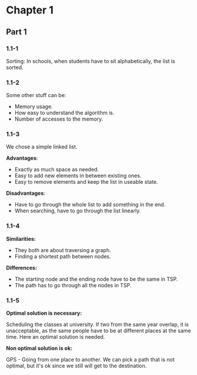 # Chapter 1 #

## Part 1 ##

### 1.1-1 ###

Sorting: In schools, when students have to sit alphabetically, the list is sorted.

### 1.1-2 ###

Some other stuff can be:

* Memory usage.
* How easy to understand the algorithm is.
* Number of accesses to the memory.

### 1.1-3 ###

We chose a simple linked list.

**Advantages**:

* Exactly as much space as needed.
* Easy to add new elements in between existing ones.
* Easy to remove elements and keep the list in useable state. 

**Disadvantages**:

* Have to go through the whole list to add something in the end.
* When searching, have to go through the list linearly.

### 1.1-4 ###

**Similarities:**

* They both are about traversing a graph.
* Finding a shortest path between nodes.

**Differences:**

* The starting node and the ending node have to be the same in TSP.
* The path has to go through all the nodes in TSP.

### 1.1-5 ###

**Optimal solution is necessary:**

Scheduling the classes at university. If two from the same year overlap, it is unacceptable, as the same people have to be at different places at the same time. Here an optimal solution is needed.

**Non optimal solution is ok:**
 
GPS - Going from one place to another. We can pick a path that is not optimal, but it's ok since we still will get to the destination.
